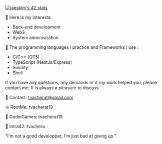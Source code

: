 [![jaeskim's 42 stats](https://badge42.herokuapp.com/api/stats/tvachera)](https://github.com/JaeSeoKim/badge42)

🧐  Here is my interests:
- Back-end development
- Web3
- System administration

🧠  The programming languages I practice and Frameworks I use :
- C/C++ (QT5)
- TypeScript (NestJs/Express)
- Solidity
- Shell

If you have any questions, any demands or if my work helped you, please contact me.
It is always a pleasure to discuss.

📧  Contact: tvacherat@gmail.com

☠  RootMe: tvacherat19

👾  CodinGames: tvacherat19

👤  Intra42: tvachera

"I'm not a good developper, I'm just bad at giving up."
